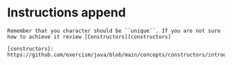 # Instructions append

~~~~exercism/note
Remember that you character should be ``unique``. If you are not sure how to achieve it review [Constructors][constructors]

[constructors]: https://github.com/exercism/java/blob/main/concepts/constructors/introduction.md
~~~~
